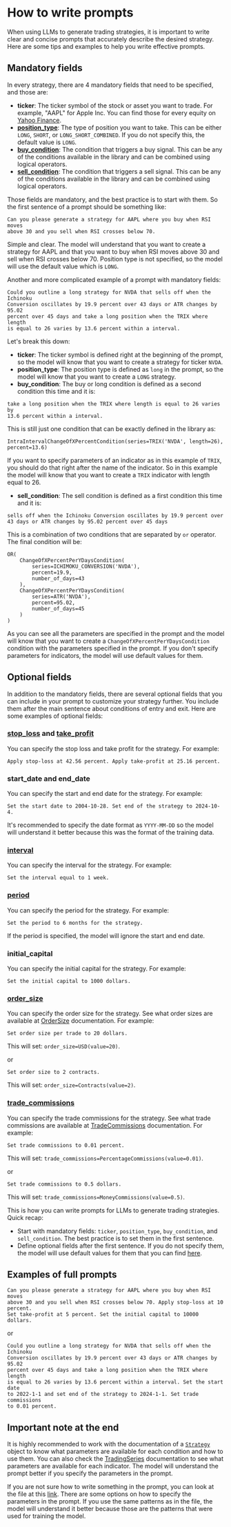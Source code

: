 # How to write prompts

When using LLMs to generate trading strategies, it is important to write clear and concise prompts that accurately describe the desired strategy. Here are some tips and examples to help you write effective prompts.

## Mandatory fields

In every strategy, there are 4 mandatory fields that need to be specified, and those are:

- **ticker**: The ticker symbol of the stock or asset you want to trade. For example, "AAPL" for Apple Inc. You can find those for every equity on [Yahoo Finance](https://finance.yahoo.com/).
- [**position_type**](../dev/modules/enums/position_type.md): The type of position you want to take. This can be either `LONG`, `SHORT`, or `LONG_SHORT_COMBINED`. If you do not specify this, the default value is `LONG`.
- [**buy_condition**](../dev/modules/conditions/index.md): The condition that triggers a buy signal. This can be any of the conditions available in the library and can be combined using logical operators.
- [**sell_condition**](../dev/modules/conditions/index.md): The condition that triggers a sell signal. This can be any of the conditions available in the library and can be combined using logical operators.

Those fields are mandatory, and the best practice is to start with them. So the first sentence of a prompt should be something like:
```
Can you please generate a strategy for AAPL where you buy when RSI moves 
above 30 and you sell when RSI crosses below 70.
```
Simple and clear. The model will understand that you want to create a strategy for AAPL and that you want to buy when RSI moves above 30 and sell when RSI crosses below 70. Position type is not specified, so the model will use the default value which is `LONG`.

Another and more complicated example of a prompt with mandatory fields:
```
Could you outline a long strategy for NVDA that sells off when the Ichinoku 
Conversion oscillates by 19.9 percent over 43 days or ATR changes by 95.02 
percent over 45 days and take a long position when the TRIX where length 
is equal to 26 varies by 13.6 percent within a interval.
```
Let's break this down:

- **ticker**: The ticker symbol is defined right at the beginning of the prompt, so the model will know that you want to create a strategy for ticker `NVDA`.
- **position_type**: The position type is defined as `long` in the prompt, so the model will know that you want to create a `LONG` strategy.
- **buy_condition**: The buy or long condition is defined as a second condition this time and it is:

```
take a long position when the TRIX where length is equal to 26 varies by 
13.6 percent within a interval.
```
This is still just one condition that can be exactly defined in the library as:
```
IntraIntervalChangeOfXPercentCondition(series=TRIX('NVDA', length=26), percent=13.6)
```
If you want to specify parameters of an indicator as in this example of `TRIX`, you should do that right after the name of the indicator. So in this example the model will know that you want to create a `TRIX` indicator with length equal to 26.

- **sell_condition**: The sell condition is defined as a first condition this time and it is:

```
sells off when the Ichinoku Conversion oscillates by 19.9 percent over 
43 days or ATR changes by 95.02 percent over 45 days
```
This is a combination of two conditions that are separated by `or` operator. The final condition will be:
```
OR(
    ChangeOfXPercentPerYDaysCondition(
        series=ICHIMOKU_CONVERSION('NVDA'),
        percent=19.9, 
        number_of_days=43
    ), 
    ChangeOfXPercentPerYDaysCondition(
        series=ATR('NVDA'), 
        percent=95.02, 
        number_of_days=45
    )
)    
```
As you can see all the parameters are specified in the prompt and the model will know that you want to create a `ChangeOfXPercentPerYDaysCondition` condition with the parameters specified in the prompt. If you don't specify parameters for indicators, the model will use default values for them.

## Optional fields

In addition to the mandatory fields, there are several optional fields that you can include in your prompt to customize your strategy further. You include them after the main sentence about conditions of entry and exit. Here are some examples of optional fields:

### [stop_loss](../dev/modules/strategy_parameters/stop_loss.md) and [take_profit](../dev/modules/strategy_parameters/take_profit.md)

You can specify the stop loss and take profit for the strategy. For example:
```
Apply stop-loss at 42.56 percent. Apply take-profit at 25.16 percent.
```

### start_date and end_date

You can specify the start and end date for the strategy. For example:
```
Set the start date to 2004-10-28. Set end of the strategy to 2024-10-4.
```

It's recommended to specify the date format as `YYYY-MM-DD` so the model will understand it better because this was the format of the training data.

### [interval](../dev/modules/enums/interval.md)

You can specify the interval for the strategy. For example:
```
Set the interval equal to 1 week.
```

### [period](../dev/modules/enums/period.md)

You can specify the period for the strategy. For example:
```
Set the period to 6 months for the strategy.
```
If the period is specified, the model will ignore the start and end date.

### initial_capital

You can specify the initial capital for the strategy. For example:
```
Set the initial capital to 1000 dollars.
```

### [order_size](../dev/modules/strategy_parameters/order_size.md)

You can specify the order size for the strategy. See what order sizes are available at [OrderSize](../dev/modules/strategy_parameters/order_size.md) documentation. For example:
```
Set order size per trade to 20 dollars.
```
This will set: `order_size=USD(value=20)`.

or

```
Set order size to 2 contracts.
```

This will set: `order_size=Contracts(value=2)`.

### [trade_commissions](../dev/modules/strategy_parameters/trade_commissions.md)

You can specify the trade commissions for the strategy. See what trade commissions are available at [TradeCommissions](../dev/modules/strategy_parameters/trade_commissions.md) documentation. For example:
```
Set trade commissions to 0.01 percent.
```
This will set: `trade_commissions=PercentageCommissions(value=0.01)`.

or

```
Set trade commissions to 0.5 dollars.
```
This will set: `trade_commissions=MoneyCommissions(value=0.5)`.

This is how you can write prompts for LLMs to generate trading strategies. Quick recap:

- Start with mandatory fields: `ticker`, `position_type`, `buy_condition`, and `sell_condition`. The best practice is to set them in the first sentence.
- Define optional fields after the first sentence. If you do not specify them, the model will use default values for them that you can find [here](../dev/modules/strategy.md).

## Examples of full prompts

```
Can you please generate a strategy for AAPL where you buy when RSI moves 
above 30 and you sell when RSI crosses below 70. Apply stop-loss at 10 percent. 
Set take-profit at 5 percent. Set the initial capital to 10000 dollars.
```

or 

```
Could you outline a long strategy for NVDA that sells off when the Ichinoku 
Conversion oscillates by 19.9 percent over 43 days or ATR changes by 95.02 
percent over 45 days and take a long position when the TRIX where length 
is equal to 26 varies by 13.6 percent within a interval. Set the start date 
to 2022-1-1 and set end of the strategy to 2024-1-1. Set trade commissions 
to 0.01 percent.
```

## Important note at the end

It is highly recommended to work with the documentation of a [`Strategy`](../dev/modules/strategy.md) object to know what parameters are available for each condition and how to use them. You can also check the [TradingSeries](../dev/modules/trading_series.md) documentation to see what parameters are available for each indicator. The model will understand the prompt better if you specify the parameters in the prompt.

If you are not sure how to write something in the prompt, you can look at the file at this [link](https://github.com/DrDanicka/trading_strategy_tester/blob/main/trading_strategy_tester/training_data/prompt_data/string_options.py). There are some options on how to specify the parameters in the prompt. If you use the same patterns as in the file, the model will understand it better because those are the patterns that were used for training the model.